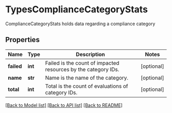# TypesComplianceCategoryStats

ComplianceCategoryStats holds data regarding a compliance category

## Properties
Name | Type | Description | Notes
------------ | ------------- | ------------- | -------------
**failed** | **int** | Failed is the count of impacted resources by the category IDs.  | [optional] 
**name** | **str** | Name is the name of the category.  | [optional] 
**total** | **int** | Total is the count of evaluations of category IDs.  | [optional] 

[[Back to Model list]](../README.md#documentation-for-models) [[Back to API list]](../README.md#documentation-for-api-endpoints) [[Back to README]](../README.md)


